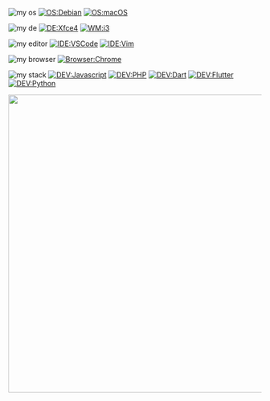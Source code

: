 ![my os](https://img.shields.io/badge/%E6%88%91%E7%9A%84%E7%B3%BB%E7%BB%9F:%20-white?style=flat-square) 
[![OS:Debian](https://img.shields.io/badge/OS-Debian-red?style=flat-square)](https://debian.org)
[![OS:macOS](https://img.shields.io/badge/OS-MacOS-black?style=flat-square)](https://www.apple.com/mac)

![my de](https://img.shields.io/badge/%E6%88%91%E7%9A%84%E6%A1%8C%E9%9D%A2:%20-white?style=flat-square)
[![DE:Xfce4](https://img.shields.io/badge/DE-Xfce4-teal?style=flat-square)](https://xfce.org)
[![WM:i3](https://img.shields.io/badge/WM-i3wm-teal?style=flat-square)](https://i3wm.org/)
  
![my editor](https://img.shields.io/badge/%E6%88%91%E7%9A%84%E7%BC%96%E8%BE%91%E5%99%A8:%20-white?style=flat-square)
[![IDE:VSCode](https://img.shields.io/badge/IDE-VSCode-blue?style=flat-square)](https://code.visualstudio.com)
[![IDE:Vim](https://img.shields.io/badge/IDE-Vim-darkgreen?style=flat-square)](https://vim.org/)

![my browser](https://img.shields.io/badge/%E6%88%91%E7%9A%84%E6%B5%8F%E8%A7%88%E5%99%A8:%20-white?style=flat-square)
[![Browser:Chrome](https://img.shields.io/badge/Browser-Chrome-red?style=flat-square)](https://www.google.com/chrome)

![my stack](https://img.shields.io/badge/%E6%88%91%E7%9A%84%E6%8A%80%E6%9C%AF%E6%A0%88:%20-white?style=flat-square)
[![DEV:Javascript](https://img.shields.io/badge/DEV-Javascript-red?style=flat-square)](https://developer.mozilla.org/zh-CN/docs/Web/JavaScript)
[![DEV:PHP](https://img.shields.io/badge/DEV-PHP-slateblue?style=flat-square)](https://www.php.net)
[![DEV:Dart](https://img.shields.io/badge/DEV-Dart-blue?style=flat-square)](https://dart.dev)
[![DEV:Flutter](https://img.shields.io/badge/DEV-Flutter-blue?style=flat-square)](https://docs.flutter.dev/get-started/install)
[![DEV:Python](https://img.shields.io/badge/DEV-Python-royalblue?style=flat-square)](https://www.python.org)
  



<img src="https://stats.wkit.fun/api/toplangs?username=yutent&count=10" style="width:592px" />
